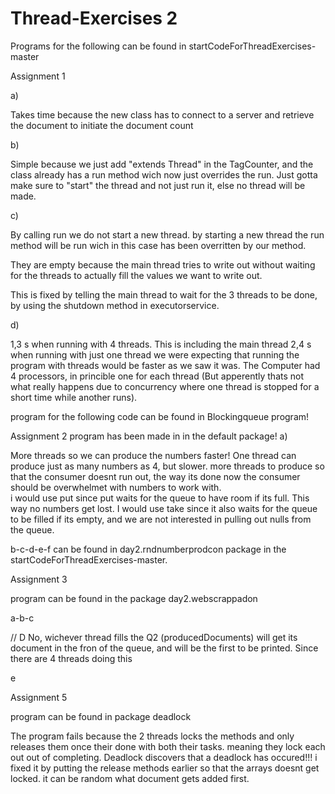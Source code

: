 # Thread-Exercises 2

Programs for the following can be found in startCodeForThreadExercises-master

Assignment 1

a) 

Takes time because the new class has to connect to a server and retrieve the document to initiate the document count

b)

Simple because we just add "extends Thread" in the TagCounter, and the class already has a run method wich now just overrides the run.
Just gotta make sure to "start" the thread and not just run it, else no thread will be made.

c)

By calling run we do not start a new thread. by starting a new thread the run method will be run wich in this case has been overritten by our method.

They are empty because the main thread tries to write out without waiting for the threads to actually fill the values we want to write out.

This is fixed by telling the main thread to wait for the 3 threads to be done, by using the shutdown method in executorservice.

d)

1,3 s    when running with 4 threads. This is including the main thread
2,4 s    when running with just one thread
we were expecting that running the program with threads would be faster as we saw it was. The Computer had 4 processors, in princible one for each thread (But apperently thats not what really happens due to concurrency where one thread is stopped for a short time while another runs).

program for the following code can be found in Blockingqueue program! 

Assignment 2
program has been made in in the default package!
a)

More threads so we can produce the numbers faster! One thread can produce just as many numbers as 4, but slower.
more threads to produce so that the consumer doesnt run out, the way its done now the consumer should be overwhelmet with numbers to work with.  
i would use put since put waits for the queue to have room if its full. This way no numbers get lost.
I would use take since it also waits for the queue to be filled if its empty, and we are not interested in pulling out nulls from the queue.

b-c-d-e-f can be found in day2.rndnumberprodcon package in the startCodeForThreadExercises-master.

Assignment 3

program can be found in the package day2.webscrappadon

a-b-c

// D 
No, wichever thread fills the Q2 (producedDocuments) will get its document in the fron of the queue, and will be the first to be printed. Since there are 4 threads doing this

e

Assignment 5

program can be found in package deadlock

 
The program fails because the 2 threads locks the methods and only releases them once their done with both their tasks. meaning they lock each out out of completing.
Deadlock discovers that a deadlock has occured!!!
i fixed it by putting the release methods earlier so that the arrays doesnt get locked.
it can be random what document gets added first.
